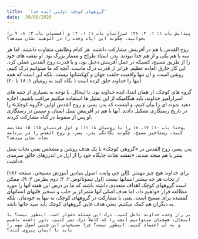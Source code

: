 ```yaml
---
title:  'گروههای کوچک: اولین ایده خدا'
date:  30/08/2020
---
```


`پیدایش باب ۱: ۱، ۲، ۲۶؛ عبرانیان باب ۱: ۱، ۲؛ و افسسیان باب ۳: ۸، ۹ را بخوانید. چگونه این آیات وحدت را در الوهیت نشان میدهد؟`

روح القدس با هم در آفرینش مشارکت داشتند. هر کدام وظایفی متفاوت داشتند، اما هر سه با هم یکی و از هم جدا نبودند. پدر، استاد طراح و معمار بزرگ بود. او نقشه های خود را از طریق مسیح، کسیکه در عمل آفرینش دخیل بود، و با قدرت روح القدس عملی کرد. این کار خارق العاده عظیم، فراتر از قدرت درک ماست. آنچه که ما میتوانیم درک کنیم، روشن است، و آن تنها واقعیت خلقت جهان و کهکشانها نیست، بلکه این است که همه اینها را خداوند خلق کرده است ( نگاه کنید به رومیان ۱: ۱۸ تا ۲۰).

گروه های کوچک، از همان ابتدا، ایده خداوند بود. با اینحال، با توجه به بسیاری از جنبه های اسرارآمیز خداوند، باید هنگامیکه از این تمثیل ها استفاده میکنیم مراقب باشیم، اجازه دهید نمونه ای را بیان کنیم، و اینست که پدر، پسر، و روح القدس اولین «گروه کوچک» را در تاریخ رستگاری تشکیل دادند. آنها با هم در آفرینشِ نسل انسان و سپس در رستگاری او پس از سقوط در گناه مشارکت کردند.

`یوحنا باب ۱۰: ۱۷، ۱۸ را با رومیان ۸: ۱۱؛ و اول قرنتیان ۱۵: ۱۵ مقایسه کنید. رستاخیز مسیح، چگونه یگانگی پدر، پسر، و روح القدس را در برنامه نجات نشان میدهد؟`

پدر، پسر، روح القدس در «گروهی کوچک» با یک هدف روشن و مشخص یعنی نجات نسل بشر با هم متحد شدند. «نقشه نجات جایگاه خود را از ازل در اندرزهای خالق سرمدی داشت».

(اِلن جی وایت، اصول بنیادین آموزش مسیحی، صفحه ۱۸۶). برای خداوند هیچ چیز مهمتر از نجات هر چه بیشتر انسانها نیست (اول تیموتائوس ۲: ۴؛ دوم پطرس ۳: ۹). ممکن است گروههای کوچک اهداف متعددی داشته باشند که ما در درس این هفته آنها را مورد مطالعه قرار خواهیم داد، اما هدف اصلی آنها متمرکز بر جلب و تسخیر قلبهای انسانهای گمشده برای مسیح است. یعنی با مشارکت در گروههای کوچک، نه تنها به خودمان، بلکه به دیگران هم کمک میکنیم. یعنی هدف غایی گروههای کوچک باید صید جانها باشد.

`بر راز وحدت خداوند تامل کنید. درک این مسئله دشوار است، اینطور نیست؟ با اینحال، همچنان میتوانیم آنچه را که کاملاً درک نمی کنیم، باور داشته باشیم و به آن اعتماد کنیم، اینطور نیست؟ چرا مسیحیان این چنین اصول مهم را باید با ایمان پیروی کنند؟`